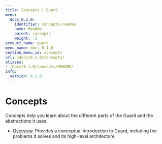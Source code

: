 ```yaml
---
title: Concepts | Guard
menu:
  docs_0.1.0:
    identifier: concepts-readme
    name: Readme
    parent: concepts
    weight: -1
product_name: guard
menu_name: docs_0.1.0
section_menu_id: concepts
url: /docs/0.1.0/concepts/
aliases:
- /docs/0.1.0/concepts/README/
info:
  version: 0.1.0
---
```


# Concepts

Concepts help you learn about the different parts of the Guard and the abstractions it uses.

- [Overview](/docs/0.1.0/concepts/overview). Provides a conceptual introduction to Guard, including the problems it solves and its high-level architecture.
